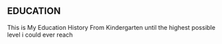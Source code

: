 ## EDUCATION
This is My Education History From Kindergarten until the highest possible level i could ever reach
